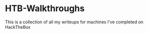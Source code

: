 # HTB-Walkthroughs
This is a collection of all my writeups for machines I've completed on HackTheBox
